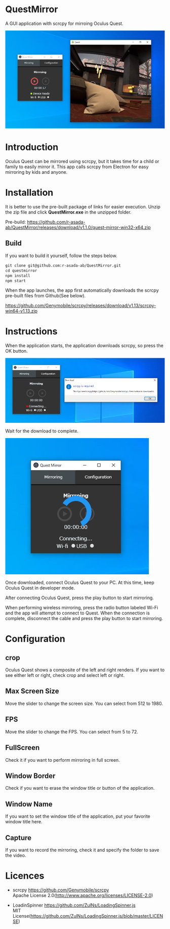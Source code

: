 # QuestMirror
A GUI application with scrcpy for mirroing Oculus Quest. 

<img src="./readmeimg/app_screenshot.png"/>

# Introduction

Oculus Quest can be mirrored using scrcpy, but it takes time for a child or family to easily mirror it.
This app calls scrcpy from Electron for easy mirroring by kids and anyone.

# Installation

It is better to use the pre-built package of links for easier execution.
Unzip the zip file and click **QuestMirror.exe** in the unzipped folder.

Pre-build: https://github.com/r-asada-ab/QuestMirror/releases/download/v1.1.0/quest-mirror-win32-x64.zip

## Build 

If you want to build it yourself, follow the steps below.

```
git clone git@github.com:r-asada-ab/QuestMirror.git
cd questmirror
npm install
npm start
```

When the app launches, the app first automatically downloads the scrcpy pre-built files from Github(See below).

https://github.com/Genymobile/scrcpy/releases/download/v1.13/scrcpy-win64-v1.13.zip


# Instructions

When the application starts, the application downloads scrcpy, so press the OK button.

<img src="./readmeimg/introduction_01.png"/>

Wait for the download to complete.

<img src="./readmeimg/introduction_02.png"/>

Once downloaded, connect Oculus Quest to your PC. At this time, keep Oculus Quest in developer mode.

After connecting Oculus Quest, press the play button to start mirroring.

When performing wireless mirroring, press the radio button labeled Wi-Fi and the app will attempt to connect to Quest. When the connection is complete, disconnect the cable and press the play button to start mirroring.

# Configuration

## crop

Oculus Quest shows a composite of the left and right renders. If you want to see either left or right, check crop and select left or right.

## Max Screen Size

Move the slider to change the screen size. You can select from 512 to 1980.

## FPS

Move the slider to change the FPS. You can select from 5 to 72.

## FullScreen

Check it if you want to perform mirroring in full screen.

## Window Border

Check if you want to erase the window title or button of the application.

## Window Name

If you want to set the window title of the application, put your favorite window title here.

## Capture

If you want to record the mirroring, check it and specify the folder to save the video.

# Licences

* scrcpy
https://github.com/Genymobile/scrcpy  
Apache License 2.0(http://www.apache.org/licenses/LICENSE-2.0)

* LoadinSpinner
https://github.com/ZulNs/LoadingSpinner.js  
MIT License(https://github.com/ZulNs/LoadingSpinner.js/blob/master/LICENSE)
